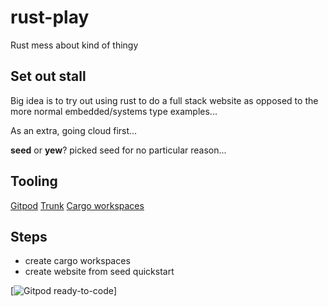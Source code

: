 # rust-play
Rust mess about kind of thingy

## Set out stall

Big idea is to try out using rust to do a full stack website as opposed to the more normal
embedded/systems type examples...

As an extra, going cloud first...

**seed** or **yew**? picked seed for no particular reason...

## Tooling

[Gitpod](https://gitpod.io/)
[Trunk](https://trunkrs.dev)
[Cargo workspaces](https://doc.rust-lang.org/book/ch14-03-cargo-workspaces.html)

## Steps

* create cargo workspaces
* create website from seed quickstart


[![Gitpod ready-to-code](https://img.shields.io/badge/Gitpod-ready--to--code-blue?logo=gitpod)]

